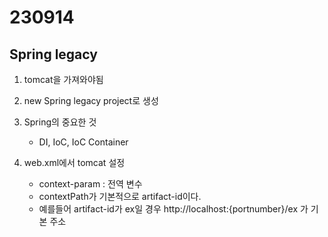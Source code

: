 # 230914


## Spring legacy

1. tomcat을 가져와야됨

2. new Spring legacy project로 생성


3. Spring의 중요한 것
   - DI, IoC, IoC Container


4. web.xml에서 tomcat 설정
   - context-param : 전역 변수
   - contextPath가 기본적으로 artifact-id이다.
   - 예를들어 artifact-id가 ex일 경우 http://localhost:{portnumber}/ex 가 기본 주소


